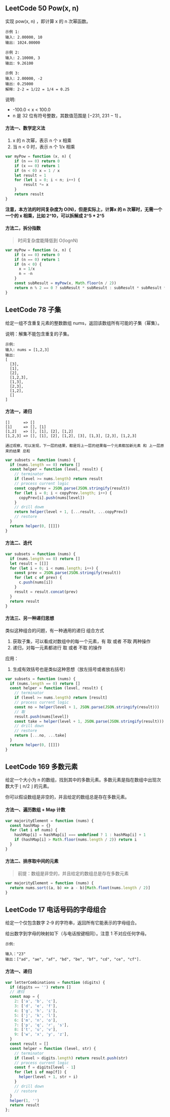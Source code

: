 <h2 id="1">LeetCode 50 Pow(x, n)</h2>
实现 pow(x, n) ，即计算 x 的 n 次幂函数。

    示例 1:
    输入: 2.00000, 10
    输出: 1024.00000

    示例 2:
    输入: 2.10000, 3
    输出: 9.26100

    示例 3:
    输入: 2.00000, -2
    输出: 0.25000
    解释: 2-2 = 1/22 = 1/4 = 0.25

说明:
* -100.0 < x < 100.0
* n 是 32 位有符号整数，其数值范围是 [−231, 231 − 1] 。


#### 方法一、数学定义法
1. x 的 n 次幂，表示 n 个 x 相乘
2. 当 n < 0 时，表示 n 个 1/x 相乘

```javascript
var myPow = function (x, n) {
    if (n == 0) return 0
    if (x == 0) return 1
    if (n < 0) x = 1 / x
    let result = 1
    for (let i = 0; i < n; i++) {
        result *= x
    }
    return result
}
```

**注意，本方法的时间复杂度为 O(N)，但是实际上，计算x 的 n 次幂时，无需一个一个的 x 相乘，比如 2^10，可以拆解成 2^5 * 2^5**


#### 方法二，拆分指数
> 时间复杂度能降低到 O(lognN)

```javascript
var myPow = function (x, n) {
    if (x == 0) return 0
    if (n == 0) return 1
    if (n < 0) {
      x = 1/x
      n = -n
    }
    const subResult = myPow(x, Math.floor(n / 2))
    return n % 2 == 0 ? subResult * subResult : subResult * subResult * x
}
```


<h2 id="2">LeetCode 78 子集</h2>
给定一组不含重复元素的整数数组 nums，返回该数组所有可能的子集（幂集）。

说明：解集不能包含重复的子集。

    示例:
    输入: nums = [1,2,3]
    输出:
    [
      [3],
      [1],
      [2],
      [1,2,3],
      [1,3],
      [2,3],
      [1,2],
      []
    ]

#### 方法一，递归

    []      => []
    [1]     => [], [1]
    [1,2]   => [], [1], [2], [1,2]
    [1,2,3] => [], [1], [2], [1,2], [3], [1,3], [2,3], [1,2,3]

    通过观察，可以发现，下一层的结果，都是将上一层的结果每一个元素都加新元素 和 上一层原来的结果 总和

```javascript
var subsets = function (nums) {
  if (nums.length == 0) return []
  const helper = function (level, result) {
    // terminator
    if (level >= nums.length) return result
    // process current logic
    const copyPrev = JSON.parse(JSON.stringify(result))
    for (let i = 0; i < copyPrev.length; i++) {
      copyPrev[i].push(nums[level])
    }
    // drill dowm
    return helper(level + 1, [...result, ...copyPrev])
    // restore 
  }
  return helper(0, [[]])
}
```

#### 方法二、迭代

```javascript
var subsets = function (nums) {
  if (nums.length == 0) return []
  let result = [[]]
  for (let i = 0; i < nums.length; i++) {
    const prev = JSON.parse(JSON.stringify(result))
    for (let c of prev) {
      c.push(nums[i])
    }
    result = result.concat(prev)
  }
  return result
}
```

#### 方法三、另一种递归思想
类似这种组合的问题，有一种通用的递归 组合方式

1. 获取子集，可以看成对数组中的每一个元素，有 取 或者 不取 两种操作
2. 递归，对每一元素都进行 取 或者 不取 的操作

应用：
  1. 生成有效括号也是类似这种思想（放左括号或者放右括号）

```javascript
var subsets = function (nums) {
  if (nums.length == 0) return []
  const helper = function (level, result) {
    // terminator
    if (level >= nums.length) return [result]
    // process current logic
    const no = helper(level + 1, JSON.parse(JSON.stringify(result)))
    // 取
    result.push(nums[level])
    const take = helper(level + 1, JSON.parse(JSON.stringify(result)))
    // drill down
    // restore
    return [...no, ...take]
  }
  return helper(0, [[]])
}
```

<h2 id="3">LeetCode 169 多数元素</h2>
给定一个大小为 n 的数组，找到其中的多数元素。多数元素是指在数组中出现次数大于 ⌊ n/2 ⌋ 的元素。

你可以假设数组是非空的，并且给定的数组总是存在多数元素。

#### 方法一、遍历数组 + Map 计数

```javascript
var majorityElement = function (nums) {
  const hashMap = {}
  for (let i of nums) {
    hashMap[i] = hashMap[i] === undefined ? 1 : hashMap[i] + 1
    if (hashMap[i] > Math.floor(nums.length / 2)) return i
  }
}
```

#### 方法二、排序取中间的元素
> 前提：数组是非空的，并且给定的数组总是存在多数元素

```javascript
var majorityElement = function (nums) {
  return nums.sort((a, b) => a - b)[Math.floot(nums.length / 2)]
}
```

<h2 id="4">LeetCode 17 电话号码的字母组合</h2>
给定一个仅包含数字 2-9 的字符串，返回所有它能表示的字母组合。

给出数字到字母的映射如下（与电话按键相同）。注意 1 不对应任何字母。

    示例:

    输入："23"
    输出：["ad", "ae", "af", "bd", "be", "bf", "cd", "ce", "cf"].

#### 方法一、递归

```javascript
var letterCombinations = function (digits) {
  if (digits == '') return []
  // 递归
  const map = {
    2: ['a', 'b', 'c'],
    3: ['d', 'e', 'f'],
    4: ['g', 'h', 'i'],
    5: ['j', 'k', 'l'],
    6: ['m', 'n', 'o'],
    7: ['p', 'q', 'r', 's'],
    8: ['t', 'u', 'v'],
    9: ['w', 'x', 'y', 'z'],
  }
  const result = []
  const helper = function (level, str) {
    // terminator
    if (level > digits.length) return result.push(str)
    // process current logic
    const f = digits[level - 1]
    for (let i of map[f]) {
      helper(level + 1, str + i)
    }
    // drill down
    // restore
  }
  helper(1, '')
  return result
};
```